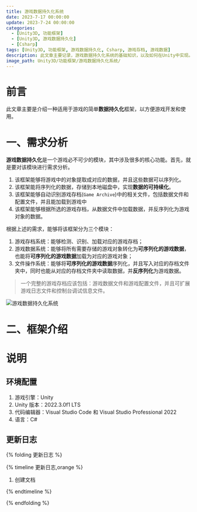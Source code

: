 ```yaml
---
title: 游戏数据持久化系统
date: 2023-7-17 00:00:00
update: 2023-7-24 00:00:00
categories:
  - [Unity3D, 功能框架]
  - [Unity3D, 游戏数据持久化]
  - [Csharp]
tags: [Unity3D, 功能框架, 游戏数据持久化, Csharp, 游戏存档, 游戏数据]
description: 此文章主要记录，游戏数据持久化系统的基础知识，以及如何在Unity中实现。
image_path: Unity3D/功能框架/游戏数据持久化系统/
---
```


# 前言

此文章主要是介绍一种适用于游戏的简单**数据持久化**框架，以方便游戏开发和使用。

# 一、需求分析

**游戏数据持久化**是一个游戏必不可少的模块，其中涉及很多的核心功能。首先，就是要对该模块进行需求分析。

1. 该框架能够将游戏中的对象提取成对应的数据，并且这些数据可以序列化。
2. 该框架能将序列化的数据，存储到本地磁盘中，实现**数据的可持续化**。
3. 该框架能够自动识别游戏存档(`Game Archive`)中的相关文件，包括数据文件和配置文件，并且能加载到游戏中
4. 该框架能够根据所选的游戏存档，从数据文件中加载数据，并反序列化为游戏对象的数据。

根据上述的需求，能够将该框架分为三个模块：

1. 游戏存档系统：能够检测、识别、加载对应的游戏存档；
2. 游戏数据系统：能够将所有需要存储的游戏对象转化为**可序列化的游戏数据**，也能将**可序列化的游戏数据**加载为对应的游戏对象；
3. 文件操作系统：能够将**可序列化的游戏数据**序列化，并且写入对应的存档文件夹中，同时也能从对应的存档文件夹中读取数据，并**反序列化**为游戏数据。

> 一个完整的游戏存档应该包括：游戏数据文件和游戏配置文件，并且可扩展游戏日志文件和控制台调试信息文件。

![游戏数据持久化系统](https://imageshack.yuilexi.cn/Unity3D/%E5%8A%9F%E8%83%BD%E6%A1%86%E6%9E%B6/%E6%B8%B8%E6%88%8F%E6%95%B0%E6%8D%AE%E6%8C%81%E4%B9%85%E5%8C%96%E7%B3%BB%E7%BB%9F/%E6%B8%B8%E6%88%8F%E6%95%B0%E6%8D%AE%E6%8C%81%E4%B9%85%E5%8C%96%E7%B3%BB%E7%BB%9F.svg)

# 二、框架介绍

# 说明

## 环境配置

1. 游戏引擎：Unity
2. Unity 版本：2022.3.0f1 LTS
3. 代码编辑器：Visual Studio Code 和 Visual Studio Professional 2022
4. 语言：C#

## 更新日志

{% folding 更新日志 %}

{% timeline 更新日志,orange %}

<!-- timeline 2023-7-17 -->

1. 创建文档

<!-- endtimeline -->

{% endtimeline %}

{% endfolding %}
